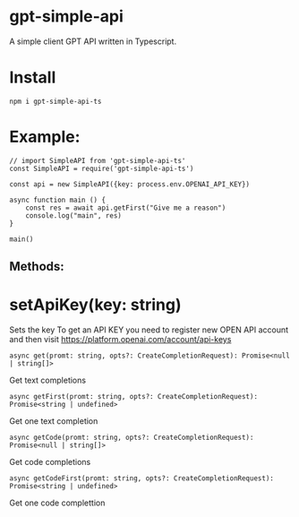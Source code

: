 # gpt-simple-api
A simple client GPT API written in Typescript.

# Install
```
npm i gpt-simple-api-ts
```

# Example:

```
// import SimpleAPI from 'gpt-simple-api-ts'
const SimpleAPI = require('gpt-simple-api-ts')

const api = new SimpleAPI({key: process.env.OPENAI_API_KEY})

async function main () {
    const res = await api.getFirst("Give me a reason")
    console.log("main", res)
}

main()
```

## Methods:

# setApiKey(key: string)

Sets the key
To get an API KEY you need to register new OPEN API account and then visit https://platform.openai.com/account/api-keys


``` async get(promt: string, opts?: CreateCompletionRequest): Promise<null | string[]> ```

Get text completions


``` async getFirst(promt: string, opts?: CreateCompletionRequest): Promise<string | undefined> ```

Get one text completion


``` async getCode(promt: string, opts?: CreateCompletionRequest): Promise<null | string[]> ```

Get code completions


``` async getCodeFirst(promt: string, opts?: CreateCompletionRequest): Promise<string | undefined> ```

Get one code complettion
